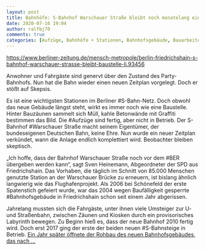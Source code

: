 ```yaml
---
layout: post
title: Bahnhöfe: S-Bahnhof Warschauer Straße bleibt noch monatelang eine Baustelle, aus Berliner Zeitung
date: 2020-07-16 19:04
author: ralfbj70
comments: true
categories: [Aufzüge, Bahnhöfe + Stationen, Bahnhofsgebäude, Bauarbeiten, BER, Infrastruktur, S-Bahn, Warschauer]
---
```

https://www.berliner-zeitung.de/mensch-metropole/berlin-friedrichshain-s-bahnhof-warschauer-strasse-bleibt-baustelle-li.93456

Anwohner und Fahrgäste sind genervt über den Zustand des Party-Bahnhofs. Nun hat die Bahn wieder einen neuen Zeitplan vorgelegt. Doch er stößt auf Skepsis.

Es ist eine wichtigsten Stationen im Berliner #S-Bahn-Netz. Doch obwohl das neue Gebäude längst steht, wirkt es immer noch wie eine Baustelle. Hinter Bauzäunen sammelt sich Müll, kahle Betonwände mit Graffiti bestimmen das Bild. Die #Aufzüge sind fertig, aber nicht in Betrieb. Der S-Bahnhof #Warschauer Straße macht seinem Eigentümer, der bundeseigenen Deutschen Bahn, keine Ehre. Nun wurde ein neuer Zeitplan verkündet, wann die Anlage endlich komplettiert wird. Beobachter bleiben skeptisch.

„Ich hoffe, dass der Bahnhof Warschauer Straße noch vor dem #BER übergeben werden kann“, sagt Sven Heinemann, Abgeordneter der SPD aus Friedrichshain. Das Vorhaben, die täglich im Schnitt von 85.000 Menschen genutzte Station an der Warschauer Brücke zu erneuern, ist bislang ähnlich langwierig wie das Flughafenprojekt. Als 2006 bei Schönefeld der erste Spatenstich gefeiert wurde, war das 2004 wegen Baufälligkeit gesperrte #Bahnhofsgebäude in Friedrichshain schon seit einem Jahr abgerissen.

Jahrelang mussten sich die Fahrgäste, unter ihnen viele Umsteiger zur U- und Straßenbahn, zwischen Zäunen und Kiosken durch ein provisorisches Labyrinth bewegen. Zu Beginn hieß es, dass der neue Bahnhof 2010 fertig wird. Doch erst 2017 ging der erste der beiden neuen #S-Bahnsteige in Betrieb. <a href="https://www.berliner-zeitung.de/mensch-metropole/berlin-friedrichshain-s-bahnhof-warschauer-strasse-bleibt-baustelle-li.93456">Ein Jahr später öffnete der Rohbau des neuen Bahnhofsgebäudes, das nach ...</a>
